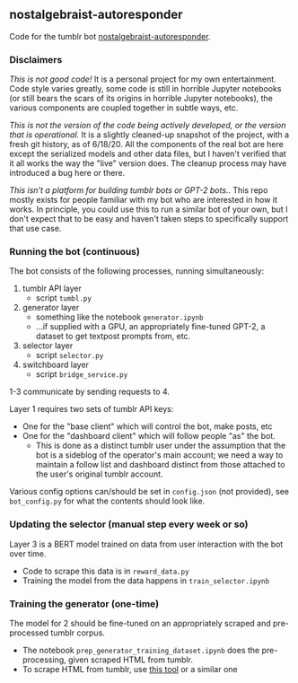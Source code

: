 ## nostalgebraist-autoresponder

Code for the tumblr bot [nostalgebraist-autoresponder](https://nostalgebraist-autoresponder.tumblr.com/).

### Disclaimers

*This is not good code!* It is a personal project for my own entertainment.  Code style varies greatly, some code is still in horrible Jupyter notebooks (or still bears the scars of its origins in horrible Jupyter notebooks), the various components are coupled together in subtle ways, etc.

*This is not the version of the code being actively developed, or the version that is operational.*  It is a slightly cleaned-up snapshot of the project, with a fresh git history, as of 6/18/20.  All the components of the real bot are here except the serialized models and other data files, but I haven't verified that it all works the way the "live" version does.  The cleanup process may have introduced a bug here or there.

*This isn't a platform for building tumblr bots or GPT-2 bots.*.  This repo mostly exists for people familiar with my bot who are interested in how it works.  In principle, you could use this to run a similar bot of your own, but I don't expect that to be easy and haven't taken steps to specifically support that use case.

### Running the bot (continuous)

The bot consists of the following processes, running simultaneously:

1. tumblr API layer
    - script `tumbl.py`
2. generator layer
    - something like the notebook `generator.ipynb`
    - ...if supplied with a GPU, an appropriately fine-tuned GPT-2, a dataset to get textpost prompts from, etc.
3. selector layer
    - script `selector.py`
4. switchboard layer
    - script `bridge_service.py`

1-3 communicate by sending requests to 4.

Layer 1 requires two sets of tumblr API keys:
  - One for the "base client" which will control the bot, make posts, etc
  - One for the "dashboard client" which will follow people "as" the bot.
    - This is done as a distinct tumblr user under the assumption that the bot is a sideblog of the operator's main account; we need a way to maintain a follow list and dashboard distinct from those attached to the user's original tumblr account.

Various config options can/should be set in `config.json` (not provided), see `bot_config.py` for what the contents should look like.

### Updating the selector (manual step every week or so)

Layer 3 is a BERT model trained on data from user interaction with the bot over time.
  - Code to scrape this data is in `reward_data.py`
  - Training the model from the data happens in `train_selector.ipynb`

### Training the generator (one-time)

The model for 2 should be fine-tuned on an appropriately scraped and pre-processed tumblr corpus.
   - The notebook `prep_generator_training_dataset.ipynb` does the pre-processing, given scraped HTML from tumblr.
   - To scrape HTML from tumblr, use [this tool](gist.github.com/doersino/7e3e5db591e42bf543e1) or a similar one
